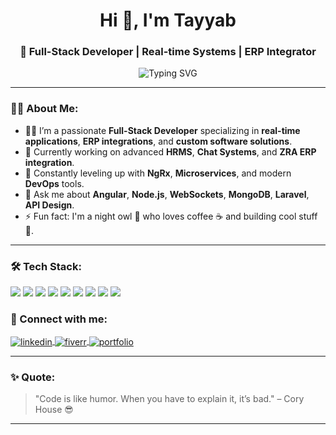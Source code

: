 <h1 align="center">Hi 👋, I'm Tayyab</h1>
<h3 align="center">🚀 Full-Stack Developer | Real-time Systems | ERP Integrator</h3>

<p align="center">
  <img src="https://readme-typing-svg.herokuapp.com?font=Fira+Code&size=24&pause=1000&color=36BCF7&center=true&vCenter=true&width=435&lines=Full-Stack+Web+Developer;Node.js+%7C+Angular+%7C+MongoDB;Socket.IO+%7C+Real-time+Apps;ERP+%7C+API+Integrations;Let's+Build+Something+Great+%F0%9F%92%BB" alt="Typing SVG" />
</p>

---

### 🧑‍💻 About Me:

- 👨‍💻 I’m a passionate **Full-Stack Developer** specializing in **real-time applications**, **ERP integrations**, and **custom software solutions**.
- 🏢 Currently working on advanced **HRMS**, **Chat Systems**, and **ZRA ERP integration**.
- 🌱 Constantly leveling up with **NgRx**, **Microservices**, and modern **DevOps** tools.
- 💬 Ask me about **Angular**, **Node.js**, **WebSockets**, **MongoDB**, **Laravel**, **API Design**.
- ⚡ Fun fact: I'm a night owl 🦉 who loves coffee ☕ and building cool stuff 🚀.

---

### 🛠️ Tech Stack:
<p align="left">
  <img src="https://img.shields.io/badge/Angular-DD0031?style=for-the-badge&logo=angular&logoColor=white"/>
  <img src="https://img.shields.io/badge/Node.js-339933?style=for-the-badge&logo=nodedotjs&logoColor=white"/>
  <img src="https://img.shields.io/badge/NestJS-E0234E?style=for-the-badge&logo=nestjs&logoColor=white"/>
  <img src="https://img.shields.io/badge/Socket.IO-010101?style=for-the-badge&logo=socketdotio&logoColor=white"/>
  <img src="https://img.shields.io/badge/MongoDB-47A248?style=for-the-badge&logo=mongodb&logoColor=white"/>
  <img src="https://img.shields.io/badge/MySQL-00758F?style=for-the-badge&logo=mysql&logoColor=white"/>
  <img src="https://img.shields.io/badge/Redis-DC382D?style=for-the-badge&logo=redis&logoColor=white"/>
  <img src="https://img.shields.io/badge/Laravel-FF2D20?style=for-the-badge&logo=laravel&logoColor=white"/>
  <img src="https://img.shields.io/badge/TailwindCSS-06B6D4?style=for-the-badge&logo=tailwindcss&logoColor=white"/>
</p>


### 🚀 Connect with me:
<p align="left">
  <a href="https://www.linkedin.com/in/your-linkedin/" target="blank">
    <img align="center" src="https://img.shields.io/badge/LinkedIn-0A66C2?style=for-the-badge&logo=linkedin&logoColor=white" alt="linkedin" />
  </a>
  <a href="https://www.fiverr.com/dev_tayyab" target="blank">
    <img align="center" src="https://img.shields.io/badge/Fiverr-1DBF73?style=for-the-badge&logo=fiverr&logoColor=white" alt="fiverr" />
  </a>
  <a href="https://your-portfolio.com" target="blank">
    <img align="center" src="https://img.shields.io/badge/Portfolio-000000?style=for-the-badge&logo=github&logoColor=white" alt="portfolio" />
  </a>
</p>

---

### ✨ Quote:
> "Code is like humor. When you have to explain it, it’s bad." – Cory House 😎

---
